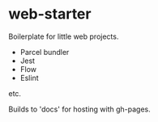 # web-starter

Boilerplate for little web projects.

* Parcel bundler
* Jest
* Flow
* Eslint

etc.

Builds to 'docs' for hosting with gh-pages.

